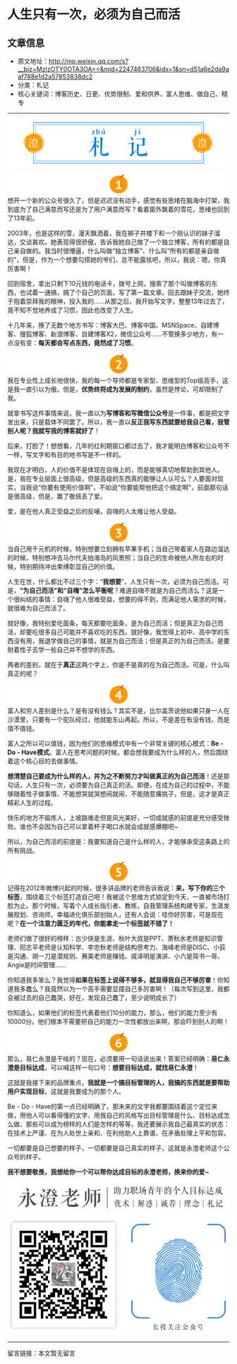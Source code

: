 # 人生只有一次，必须为自己而活 

## 文章信息

- 原文地址：http://mp.weixin.qq.com/s?__biz=MzIzOTY0OTA3OA==&mid=2247483706&idx=1&sn=d51a6e2da9aaf788e1d2a57853838dc2
- 分类：札记
- 核心关键词：博客历史、日更、优势限制、爱和供养、富人思维、做自己、精专

----

![札记](/_image/nav_ZhaJi.png)

![01](/_image/title01.png)
想开一个新的公众号很久了，但是迟迟没有动手，感觉有些思绪在脑海中打架，我到底为了自己满意而写还是为了用户满意而写？看着窗外飘着的雪花，思绪也回到了13年前。

2003年，也是这样的雪，漫天飘洒着，我在梆子井楼下和一个刚认识的妹子溜达，交谈甚欢。她表现得很骄傲，告诉我她自己做了一个独立博客，所有的都是自己亲自做的。我当时很懵逼，什么叫做“独立博客”、什么叫“所有的都是亲自做的”，但是，作为一个想要勾搭她的爷们，总不能露怯吧，所以，我说：嗯，你真厉害啊！

回到宿舍，拿出只剩下10元钱的电话卡，拨号上网，搜索了那个叫做博客的东西，也试着一通搞，搞了个自己的页面，写了第一篇文章。回去跟妹子交流，她终于抱着崇拜我的眼神，投入我的……从那之后，我开始写文字，整整13年过去了，竟不知不觉地养成了习惯，因此也改变了人生。

十几年来，换了无数个地方书写：博客大巴、博客中国、MSNSpace、自建博客、搜狐博客、新浪博客、自建博客X2，微信公众号……不管换多少地方，有一点没有变：**每天都会写点东西，竟然成了习惯**。


![02](/_image/title02.png)
我在专业性上成长地很快，我的每一个导师都是专家型、思维型的Top级高手，这是我一直引以为傲。但是，**优势终将成为发展的制约**，虽然是悖论，可却限制了我。

就拿书写这件事情来说，我一直以为**写博客和写微信公众号**是一件事，都是把文字发出来，只是载体不同罢了。所以，我一直以**反正我写东西就要给我自己看，我管别人呢？我就写我的博客就好了**！

后来，打脸了！想想看，几年的红利期窗口都过去了，我才能明白博客和公众号不一样，写文字和有目的地书写是不一样的。

我现在才明白，人的价值不是体现在自嗨上的，而是能够真切地帮助到其他人。是，我在专业层面上很高级，但是高级的东西真的能够让人认可么？人要面对现实，当我说“你要有使用价值啊”，不如说“你要能帮他把这个搞定啊”，前面那句话是很高级，但是，赢了敬佩丢了爱。

爱，是在他人真正受益之后的反哺，自嗨的人太难让他人受益。

![03](/_image/title03.png)
当自己用千元机的时候，特别想要立刻拥有苹果手机；当自己带着家人在路边溜达的时候，特别想冲去马尔代夫拍海岛的风景照；当自己的生命被他人所左右的时候，特别期待冲出束缚彰显自己的价值。

人生在世，什么都比不过三个字：“**我想要**”，人生只有一次，必须为自己而活。可是，**“为自己而活”和“自嗨”怎么平衡呢**？难道自嗨不就是为自己而活么？这是一个很纠结的事情：自嗨了他人很难受益，想要的得不到，而满足他人需求的时候，就很难为自己而活了。

就好像，我特别爱吃面条，每天都要吃面条，是为自己而活；但是真正为自己而活，却要吃很多自己可能并不喜欢吃的东西。就好像，我觉得上初中、高中学的东西没有用，我退学做自己的事情，就是为自己而活；但是真正的为自己而活，是要耐着性子去学一些自己并不想学的东西。

两者的差别，就在于**真正**这两个字上，你是不是真的在为自己而活。可是，什么叫真正的呢？

![04](/_image/title04.png)
富人和穷人差别是什么？是有没有钱么？其实不是，比尔盖茨说他如果只身一人在沙漠里，只要有一个驼队经过，他就能东山再起。所以，不是差在有没有钱，而是值不值钱。

富人之所以可以值钱，因为他们的思维模式中有一个非常关键的核心模式：**Be - Do - Have模式**。富人在思考问题的时候，都会想我要成为什么样的人，然后围绕着这个核心目的去做事情。

**想清楚自己要成为什么样的人，并为之不断努力才叫做真正的为自己而活**！还是那句话，人生只有一次，必须要为自己真正的活。即便，在成为自己的过程中，不能够随着性子做事情、不能想哭就哭想闹就闹、不能随意撂挑子，但是，这才是真正精彩人生的过程。

快乐的地方不锻炼人，上坡路难走但是风光美好，一切成就感的前提是充分感受挫败。谁也不会因为自己可以拿着杯子喝口水就会成就感爆棚吧~

所以，为自己而活的前提是：我要知道自己是什么样的人，才能够承受这条路上的所有挑战。

![05](/_image/title05.png)
记得在2012年微博兴起的时候，很多讲品牌的老师告诉我说：**来，写下你的三个标签**，围绕着三个标签打造自己吧！我被这个思维方式锁定到今天，一直被市场打脸为止。那个时候，写着个人成长指引者、教练，自我管理系统构建专家，生涯发展规划、咨询师，幸福进化俱乐部创始人，还有人会说：哇你好厉害，可是现在呢？**在一个注意力匮乏的年代，你能拿走一个标签就不错了！**

老师们做了很好的榜样：古少侠是生涯、秋叶大叔是PPT、萧秋水老师是知识管理、阳志平老师是认知科学、李忠秋老师是结构思考力、海峰老师是DISC、小荻是沟通、胡一刀是潜规则、赛美老师是赚钱、戚泽明是演讲、小六是简书一哥、Angie是时间管理……

你知道我多笨么？我觉得**如果在标签上说得不够多，就显得我自己不够厉害**！你知道我多蠢么？我竟然以为一个高手需要显摆自己多厉害啊！（每次写到这里，我都会被过去的自己蠢哭，好在，发现自己蠢了，至少说明成长了）

你知道么，如果他们的标签代表着他们10分的能力，那么，他们的能力至少有10000分。他们根本不需要把自己的能力一次性都放出来啊，那会吓到别人的啊！

![06](/_image/title06.png)
那么，易仁永澄是干啥的？现在，必须要用一句话说出来！答案已经明确：**易仁永澄是目标达成**，可以喊这样一句口号：**想要目标达成，就找易仁永澄**！

这就是我接下来的品牌重点，**我就是一个搞目标管理的人，我搞的东西就是要帮助用户实现目标**，这就是我要成为的那个人。

Be - Do - Have的第一点已经明确了，那未来的文字我都要围绕着这个定位来做，用他人可以看得懂的文字、用我自己的风格写出目标管理是什么、目标达成怎么做、那些可以成为榜样的人们是怎样的等等，我还要展示我自己最真实的状态：在技术上严谨、在为人处世上亲和、在利他助人上靠谱、在矛盾处理上平和包容。

一切都要是自己想要的样子，一切都要是自己真实的样子，这就是永澄老师这个公众号的样子。

**我不想要敬畏，我想给你一个可以帮你达成目标的永澄老师，换来你的爱~**

![引导二维码](/_image/bottomQC.jpg)

----

留言链接：本文暂无留言